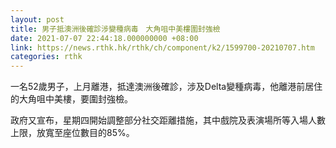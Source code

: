 ```yaml
---
layout: post
title: 男子抵澳洲後確診涉變種病毒　大角咀中美樓圍封強檢
date: 2021-07-07 22:44:18.000000000 +08:00
link: https://news.rthk.hk/rthk/ch/component/k2/1599700-20210707.htm
categories: rthk
---
```


一名52歲男子，上月離港，抵達澳洲後確診，涉及Delta變種病毒，他離港前居住的大角咀中美樓，要圍封強檢。

政府又宣布，星期四開始調整部分社交距離措施，其中戲院及表演場所等入場人數上限，放寬至座位數目的85%。
